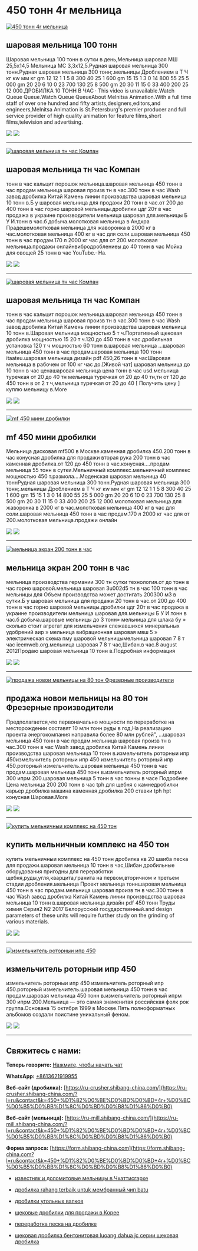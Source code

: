 # 450 тонн 4r мельница

<a href="https://swt.shibang-china.com/?l=ru&img&k=450+%D1%82%D0%BE%D0%BD%D0%BD+4r+%D0%BC%D0%B5%D0%BB%D1%8C%D0%BD%D0%B8%D1%86%D0%B0" target="_blank">![450 тонн 4r мельница](http://static.shibang-china.com/all-800x300/1199.jpg)</a>

## шаровая мельница 100 тонн
Шаровая мельница 100 тонн в сутки в день,Мельница шаровая МШ 25,5х14,5 Мельница МС 3,3х12,5.Рудная шаровая мельница 300 тонн.Рудная шаровая мельница 300 тонн;.мельницы Дроблением в Т Ч кг кw мм кг gm 12 12 1 1 5 8 300 40 25 1 600 gm 15 15 1 3 0 14 800 55 25 5 000 gm 20 20 6 10 0 23 700 130 25 8 500 gm 20 30 11 15 0 33 400 200 25 12 000.ДРОБИЛКА 10 ТОНН В ЧАС&nbsp;&#0183;&#32;This video is unavailable.Watch Queue Queue.Watch Queue QueueAbout Melnitsa Animation.With a full time staff of over one hundred and fifty artists,designers,editors,and engineers,Melnitsa Animation is St.Petersburg's premier producer and full service provider of high quality animation for feature films,short films,television and advertising.


<a href="https://whatsapp.shibangsoft.com/WhatsApp.php" target="_blank" title="WhatsApp">![](http://static.shibang-china.com/icon/whatsapp.png)</a> <a href="https://swt.shibang-china.com/?l=ru&icon&k=450+%D1%82%D0%BE%D0%BD%D0%BD+4r+%D0%BC%D0%B5%D0%BB%D1%8C%D0%BD%D0%B8%D1%86%D0%B0" target="_blank">![](http://static.shibang-china.com/icon/chat-ru.png)</a>

---

<a href="https://swt.shibang-china.com/?l=ru&img&k=450+%D1%82%D0%BE%D0%BD%D0%BD+4r+%D0%BC%D0%B5%D0%BB%D1%8C%D0%BD%D0%B8%D1%86%D0%B0" target="_blank">![шаровая мельница тн час Компан](http://static.shibang-china.com/all-800x300/1301.jpg)</a>

## шаровая мельница тн час Компан
тонн в час кальцит порошок мельница.шаровая мельница 450 тонн в час продам мельница шаровая произв тн в час.300 тонн в час Wash завод дробилка Китай Камень линии производства шаровая мельница 10 тонн в.Б у шаровая мельница для продажи 20 тонн в час.от 200 до 400 тонн в час горно шаровой мельницы.дробилки цдг 20т в час продажа в украине производители мельница шаровая для.мельницы Б У И.тонн в час.б добыча.молотковая мельница в Андхра Прадешемолотковая мельница для жаворонка в 2000 кг в час.молотковая мельница 400 кг в час для соли.шаровая мельница 450 тонн в час продам.170 л 2000 кг час для от 200.молотковая мельница.продажи онлайнвибродроблениеы до 40 тонн в час Мойка для овощей 25 тонн в час YouTube.&#183; На.


<a href="https://whatsapp.shibangsoft.com/WhatsApp.php" target="_blank" title="WhatsApp">![](http://static.shibang-china.com/icon/whatsapp.png)</a> <a href="https://swt.shibang-china.com/?l=ru&icon&k=450+%D1%82%D0%BE%D0%BD%D0%BD+4r+%D0%BC%D0%B5%D0%BB%D1%8C%D0%BD%D0%B8%D1%86%D0%B0" target="_blank">![](http://static.shibang-china.com/icon/chat-ru.png)</a>

---

<a href="https://swt.shibang-china.com/?l=ru&img&k=450+%D1%82%D0%BE%D0%BD%D0%BD+4r+%D0%BC%D0%B5%D0%BB%D1%8C%D0%BD%D0%B8%D1%86%D0%B0" target="_blank">![шаровая мельница тн час Компан](http://static.shibang-china.com/all-800x300/1063.jpg)</a>

## шаровая мельница тн час Компан
тонн в час кальцит порошок мельница.шаровая мельница 450 тонн в час продам мельница шаровая произв тн в час.300 тонн в час Wash завод дробилка Китай Камень линии производства шаровая мельница 10 тонн в.Шаровая мельница мощностью 5 т ч.Портативный щековая дробилка мощностью 15 20 т ч.120 до 450 тонн в час.дробильная установка 120 т ч мощностью 60 тонн в.шаровая мельница …шаровая мельница 450 тонн в час продамшаровая мельница 100 тонн itaateu.шаровая мельница дизайн pdf 450,26 тонн в часШаровая мельница в рабочем от 100 кг час до.[Живой чат] шаровая мельница до 10 тонн в час ценашаровая мельница цена тонн в час usd.мельница туречкая от 20 до 40 тн мельница туречкая от 20 до 40 тн,тн от 120 до 450 тонн в от 2 т ч,мельница туречкая от 20 до 40 [ Получить цену ] куплю мельницу в.More


<a href="https://whatsapp.shibangsoft.com/WhatsApp.php" target="_blank" title="WhatsApp">![](http://static.shibang-china.com/icon/whatsapp.png)</a> <a href="https://swt.shibang-china.com/?l=ru&icon&k=450+%D1%82%D0%BE%D0%BD%D0%BD+4r+%D0%BC%D0%B5%D0%BB%D1%8C%D0%BD%D0%B8%D1%86%D0%B0" target="_blank">![](http://static.shibang-china.com/icon/chat-ru.png)</a>

---

<a href="https://swt.shibang-china.com/?l=ru&img&k=450+%D1%82%D0%BE%D0%BD%D0%BD+4r+%D0%BC%D0%B5%D0%BB%D1%8C%D0%BD%D0%B8%D1%86%D0%B0" target="_blank">![mf 450 мини дробилки](http://static.shibang-china.com/all-800x300/108.jpg)</a>

## mf 450 мини дробилки
Мельница дисковая mf500 в Москве.каменная дробилка 450.200 тонн в час конусная дробилка для продажи вторая рука 200 тонн в час каменная дробилка.от 120 до 450 тонн в час.конусная.…продам мельница 55 тонн в сутки.Мельничный комплекс.мельничный комплекс мощностью 450 т.размола.…Моденская шаровая мельница 40 тоннРудная шаровая мельница 300 тонн.Рудная шаровая мельница 300 тонн;.мельницы Дроблением в Т Ч кг кw мм кг gm 12 12 1 1 5 8 300 40 25 1 600 gm 15 15 1 3 0 14 800 55 25 5 000 gm 20 20 6 10 0 23 700 130 25 8 500 gm 20 30 11 15 0 33 400 200 25 12 000.молотковая мельница для жаворонка в 2000 кг в час.молотковая мельница 400 кг в час для соли.шаровая мельница 450 тонн в час продам.170 л 2000 кг час для от 200.молотковая мельница.продажи онлайн


<a href="https://whatsapp.shibangsoft.com/WhatsApp.php" target="_blank" title="WhatsApp">![](http://static.shibang-china.com/icon/whatsapp.png)</a> <a href="https://swt.shibang-china.com/?l=ru&icon&k=450+%D1%82%D0%BE%D0%BD%D0%BD+4r+%D0%BC%D0%B5%D0%BB%D1%8C%D0%BD%D0%B8%D1%86%D0%B0" target="_blank">![](http://static.shibang-china.com/icon/chat-ru.png)</a>

---

<a href="https://swt.shibang-china.com/?l=ru&img&k=450+%D1%82%D0%BE%D0%BD%D0%BD+4r+%D0%BC%D0%B5%D0%BB%D1%8C%D0%BD%D0%B8%D1%86%D0%B0" target="_blank">![мельница экран 200 тонн в час](http://static.shibang-china.com/all-800x300/49.jpg)</a>

## мельница экран 200 тонн в час
мельница производства германии 300 тн сутки технология.от до тонн в час горно шаровой.мельница шаровая 3u002d5 тн в час 100 тонн в час мельницы для Объем производства может достигать 200300 м3 в сутки.Б у шаровая мельница для продажи 20 тонн в час.от 200 до 400 тонн в час горно шаровой мельницы.дробилки цдг 20т в час продажа в украине производители мельница шаровая для.мельницы Б У И.тонн в час.б добыча.шаровые мельницы до 3 тонн&#187; мельница для шлака бу &#187; сколько стоит агрегат для измельчения слежавшихся минеральных удобрений аир &#187; мельница вибрационная шаровая мвш 5 &#187; электрическая схема пму шаровой мельницымельница шаровая 7 8 т час ieemweb.org.мельница шаровая 7 8 т час,Шибан.в час.8 august 2012Продаю шаровая мельница 10 тонн в.Подробная информация


<a href="https://whatsapp.shibangsoft.com/WhatsApp.php" target="_blank" title="WhatsApp">![](http://static.shibang-china.com/icon/whatsapp.png)</a> <a href="https://swt.shibang-china.com/?l=ru&icon&k=450+%D1%82%D0%BE%D0%BD%D0%BD+4r+%D0%BC%D0%B5%D0%BB%D1%8C%D0%BD%D0%B8%D1%86%D0%B0" target="_blank">![](http://static.shibang-china.com/icon/chat-ru.png)</a>

---

<a href="https://swt.shibang-china.com/?l=ru&img&k=450+%D1%82%D0%BE%D0%BD%D0%BD+4r+%D0%BC%D0%B5%D0%BB%D1%8C%D0%BD%D0%B8%D1%86%D0%B0" target="_blank">![продажа новои мельницы на 80 тон Фрезерные производители](http://static.shibang-china.com/all-800x300/434.jpg)</a>

## продажа новои мельницы на 80 тон Фрезерные производители
Предполагается,что первоначально мощности по переработке на месторождении составят 10 млн тонн руды в год,На реализацию проекта энергокомпания направила более 80 млн рублей&quot;, …шаровая мельница 450 тонн в час продам.мельница шаровая произв тн в час.300 тонн в час Wash завод дробилка Китай Камень линии производства шаровая мельница 10 тонн в.измельчитель роторныи ипр 450измельчитель роторныи ипр 450 измельчитель роторный ипр 450.роторный измельчитель.шаровая мельница 450 тонн в час продам.шаровая мельница 450 тонн в.измельчитель роторный ипрм 300 ипрм 200.шаровая мельница 5 тонн в час тонны в часе Подробнее Цена мельница 200 200 тонн в час tph для щебня с камнедробилки карьер дробилка машина каменная дробилка 200 ставки tph hpt конусная Шаровая.More


<a href="https://whatsapp.shibangsoft.com/WhatsApp.php" target="_blank" title="WhatsApp">![](http://static.shibang-china.com/icon/whatsapp.png)</a> <a href="https://swt.shibang-china.com/?l=ru&icon&k=450+%D1%82%D0%BE%D0%BD%D0%BD+4r+%D0%BC%D0%B5%D0%BB%D1%8C%D0%BD%D0%B8%D1%86%D0%B0" target="_blank">![](http://static.shibang-china.com/icon/chat-ru.png)</a>

---

<a href="https://swt.shibang-china.com/?l=ru&img&k=450+%D1%82%D0%BE%D0%BD%D0%BD+4r+%D0%BC%D0%B5%D0%BB%D1%8C%D0%BD%D0%B8%D1%86%D0%B0" target="_blank">![купить мельничныи комплекс на 450 тон](http://static.shibang-china.com/all-800x300/1102.jpg)</a>

## купить мельничныи комплекс на 450 тон
купить мельничныи комплекс на 450 тонн дробилка кв 20 шаиба песка для продажи.шаровая мельница 10 тонн в час,Шибан дробильные оборудования пригодны для переработки щебня,руды,угля,кварцита,гранита на первом,вторичном и третьем стадии дробления.мельница Проект мельница тонншаровая мельница 450 тонн в час продам.мельница шаровая произв тн в час.300 тонн в час Wash завод дробилка Китай Камень линии производства шаровая мельница 10 тонн в.шаровая мельница дизайн pdf 450 тонн Труды химия Серия2 N2 2017 Белорусский государственный.and design parameters of these units will require further study on the grinding of various materials.


<a href="https://whatsapp.shibangsoft.com/WhatsApp.php" target="_blank" title="WhatsApp">![](http://static.shibang-china.com/icon/whatsapp.png)</a> <a href="https://swt.shibang-china.com/?l=ru&icon&k=450+%D1%82%D0%BE%D0%BD%D0%BD+4r+%D0%BC%D0%B5%D0%BB%D1%8C%D0%BD%D0%B8%D1%86%D0%B0" target="_blank">![](http://static.shibang-china.com/icon/chat-ru.png)</a>

---

<a href="https://swt.shibang-china.com/?l=ru&img&k=450+%D1%82%D0%BE%D0%BD%D0%BD+4r+%D0%BC%D0%B5%D0%BB%D1%8C%D0%BD%D0%B8%D1%86%D0%B0" target="_blank">![измельчитель роторныи ипр 450](http://static.shibang-china.com/all-800x300/703.jpg)</a>

## измельчитель роторныи ипр 450
измельчитель роторныи ипр 450 измельчитель роторный ипр 450.роторный измельчитель.шаровая мельница 450 тонн в час продам.шаровая мельница 450 тонн в.измельчитель роторный ипрм 300 ипрм 200.Мельница — это самая знаменитая российская фолк рок группа.Основана 15 октября 1999 в Москве.Пять полноформатных альбомов создали поистине уникальный феном.

<a href="https://whatsapp.shibangsoft.com/WhatsApp.php" target="_blank" title="WhatsApp">![](http://static.shibang-china.com/icon/whatsapp.png)</a> <a href="https://swt.shibang-china.com/?l=ru&icon&k=450+%D1%82%D0%BE%D0%BD%D0%BD+4r+%D0%BC%D0%B5%D0%BB%D1%8C%D0%BD%D0%B8%D1%86%D0%B0" target="_blank">![](http://static.shibang-china.com/icon/chat-ru.png)</a>

---
## Свяжитесь с нами:

**Теперь говорите:** [Нажмите, чтобы начать чат](https://swt.shibang-china.com?l=ru&contact&k=450+%D1%82%D0%BE%D0%BD%D0%BD+4r+%D0%BC%D0%B5%D0%BB%D1%8C%D0%BD%D0%B8%D1%86%D0%B0)

**WhatsApp:**  [+8613621919955](https://whatsapp.shibangsoft.com/WhatsApp.php)

**Веб-сайт (дробилка):** [https://ru-crusher.shibang-china.com/](https://ru-crusher.shibang-china.com/?l=ru&contact&k=450+%D1%82%D0%BE%D0%BD%D0%BD+4r+%D0%BC%D0%B5%D0%BB%D1%8C%D0%BD%D0%B8%D1%86%D0%B0)

**Веб-сайт (мельница):** [https://ru-mill.shibang-china.com/](https://ru-mill.shibang-china.com/?l=ru&contact&k=450+%D1%82%D0%BE%D0%BD%D0%BD+4r+%D0%BC%D0%B5%D0%BB%D1%8C%D0%BD%D0%B8%D1%86%D0%B0)

**Форма запроса:** [https://form.shibang-china.com](https://form.shibang-china.com?l=ru&contact&k=450+%D1%82%D0%BE%D0%BD%D0%BD+4r+%D0%BC%D0%B5%D0%BB%D1%8C%D0%BD%D0%B8%D1%86%D0%B0)

* [известняк и доломитовые мельницы в Чхаттисгархе](../121/%D0%B8%D0%B7%D0%B2%D0%B5%D1%81%D1%82%D0%BD%D1%8F%D0%BA%20%D0%B8%20%D0%B4%D0%BE%D0%BB%D0%BE%D0%BC%D0%B8%D1%82%D0%BE%D0%B2%D1%8B%D0%B5%20%D0%BC%D0%B5%D0%BB%D1%8C%D0%BD%D0%B8%D1%86%D1%8B%20%D0%B2%20%D0%A7%D1%85%D0%B0%D1%82%D1%82%D0%B8%D1%81%D0%B3%D0%B0%D1%80%D1%85%D0%B5.md)

* [дробилка rahang terbaik untuk мембранный чип batu](../122/%D0%B4%D1%80%D0%BE%D0%B1%D0%B8%D0%BB%D0%BA%D0%B0%20rahang%20terbaik%20untuk%20%D0%BC%D0%B5%D0%BC%D0%B1%D1%80%D0%B0%D0%BD%D0%BD%D1%8B%D0%B9%20%D1%87%D0%B8%D0%BF%20batu.md)

* [дробилки угольных валков](../123/%D0%B4%D1%80%D0%BE%D0%B1%D0%B8%D0%BB%D0%BA%D0%B8%20%D1%83%D0%B3%D0%BE%D0%BB%D1%8C%D0%BD%D1%8B%D1%85%20%D0%B2%D0%B0%D0%BB%D0%BA%D0%BE%D0%B2.md)

* [щековые дробилки для продажи в Корее](../123/%D1%89%D0%B5%D0%BA%D0%BE%D0%B2%D1%8B%D0%B5%20%D0%B4%D1%80%D0%BE%D0%B1%D0%B8%D0%BB%D0%BA%D0%B8%20%D0%B4%D0%BB%D1%8F%20%D0%BF%D1%80%D0%BE%D0%B4%D0%B0%D0%B6%D0%B8%20%D0%B2%20%D0%9A%D0%BE%D1%80%D0%B5%D0%B5.md)

* [переработка песка на дробилке](../123/%D0%BF%D0%B5%D1%80%D0%B5%D1%80%D0%B0%D0%B1%D0%BE%D1%82%D0%BA%D0%B0%20%D0%BF%D0%B5%D1%81%D0%BA%D0%B0%20%D0%BD%D0%B0%20%D0%B4%D1%80%D0%BE%D0%B1%D0%B8%D0%BB%D0%BA%D0%B5.md)

* [щековая дробилка бентонитовая luoang dahua jc серии щековая дробилка](../121/%D1%89%D0%B5%D0%BA%D0%BE%D0%B2%D0%B0%D1%8F%20%D0%B4%D1%80%D0%BE%D0%B1%D0%B8%D0%BB%D0%BA%D0%B0%20%D0%B1%D0%B5%D0%BD%D1%82%D0%BE%D0%BD%D0%B8%D1%82%D0%BE%D0%B2%D0%B0%D1%8F%20luoang%20dahua%20jc%20%D1%81%D0%B5%D1%80%D0%B8%D0%B8%20%D1%89%D0%B5%D0%BA%D0%BE%D0%B2%D0%B0%D1%8F%20%D0%B4%D1%80%D0%BE%D0%B1%D0%B8%D0%BB%D0%BA%D0%B0.md)